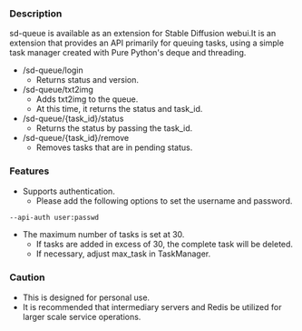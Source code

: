 ### **Description**

sd-queue is available as an extension for Stable Diffusion webui.It is an extension that provides an API primarily for queuing tasks, using a simple task manager created with Pure Python's deque and threading.

- /sd-queue/login
    - Returns status and version.
- /sd-queue/txt2img
    - Adds txt2img to the queue.
    - At this time, it returns the status and task_id.
- /sd-queue/{task_id}/status
    - Returns the status by passing the task_id.
- /sd-queue/{task_id}/remove
    - Removes tasks that are in pending status.

### Features

- Supports authentication.
    - Please add the following options to set the username and password.

```bash
--api-auth user:passwd
```

- The maximum number of tasks is set at 30.
    - If tasks are added in excess of 30, the complete task will be deleted.
    - If necessary, adjust max_task in TaskManager.

### Caution

- This is designed for personal use.
- It is recommended that intermediary servers and Redis be utilized for larger scale service operations.
